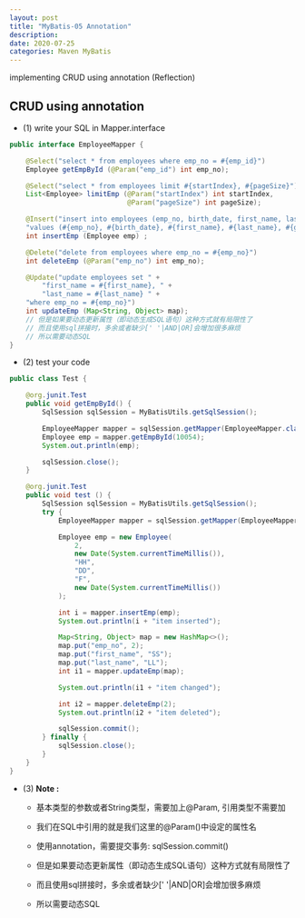 ```yaml
---
layout: post
title: "MyBatis-05 Annotation"
description: 
date: 2020-07-25
categories: Maven MyBatis
---
```

implementing CRUD using annotation (Reflection)

## CRUD using annotation

- (1) write your SQL in Mapper.interface

```java
public interface EmployeeMapper {

    @Select("select * from employees where emp_no = #{emp_id}")
    Employee getEmpById (@Param("emp_id") int emp_no);

    @Select("select * from employees limit #{startIndex}, #{pageSize}")
    List<Employee> limitEmp (@Param("startIndex") int startIndex,
                             @Param("pageSize") int pageSize);

    @Insert("insert into employees (emp_no, birth_date, first_name, last_name, gender, hire_date) " +
    "values (#{emp_no}, #{birth_date}, #{first_name}, #{last_name}, #{gender}, #{hire_date})")
    int insertEmp (Employee emp) ;

    @Delete("delete from employees where emp_no = #{emp_no}")
    int deleteEmp (@Param("emp_no") int emp_no);

    @Update("update employees set " +
        "first_name = #{first_name}, " +
        "last_name = #{last_name} " +
    "where emp_no = #{emp_no}")
    int updateEmp (Map<String, Object> map);
    // 但是如果要动态更新属性（即动态生成SQL语句）这种方式就有局限性了
    // 而且使用sql拼接时，多余或者缺少[' '|AND|OR]会增加很多麻烦
    // 所以需要动态SQL
}
```


- (2) test your code

```java
public class Test {

    @org.junit.Test
    public void getEmpById() {
        SqlSession sqlSession = MyBatisUtils.getSqlSession();

        EmployeeMapper mapper = sqlSession.getMapper(EmployeeMapper.class);
        Employee emp = mapper.getEmpById(10054);
        System.out.println(emp);

        sqlSession.close();
    }

    @org.junit.Test
    public void test () {
        SqlSession sqlSession = MyBatisUtils.getSqlSession();
        try {
            EmployeeMapper mapper = sqlSession.getMapper(EmployeeMapper.class);

            Employee emp = new Employee(
                2,
                new Date(System.currentTimeMillis()),
                "HH",
                "DD",
                "F",
                new Date(System.currentTimeMillis())
            );

            int i = mapper.insertEmp(emp);
            System.out.println(i + "item inserted");

            Map<String, Object> map = new HashMap<>();
            map.put("emp_no", 2);
            map.put("first_name", "SS");
            map.put("last_name", "LL");
            int i1 = mapper.updateEmp(map);

            System.out.println(i1 + "item changed");

            int i2 = mapper.deleteEmp(2);
            System.out.println(i2 + "item deleted");

            sqlSession.commit();
        } finally {
            sqlSession.close();
        }
    }
}
```

- (3) __Note :__
    
    - 基本类型的参数或者String类型，需要加上@Param, 引用类型不需要加
    - 我们在SQL中引用的就是我们这里的@Param()中设定的属性名
    - 使用annotation，需要提交事务: sqlSession.commit()

    - 但是如果要动态更新属性（即动态生成SQL语句）这种方式就有局限性了
    - 而且使用sql拼接时，多余或者缺少[' '|AND|OR]会增加很多麻烦
    - 所以需要动态SQL